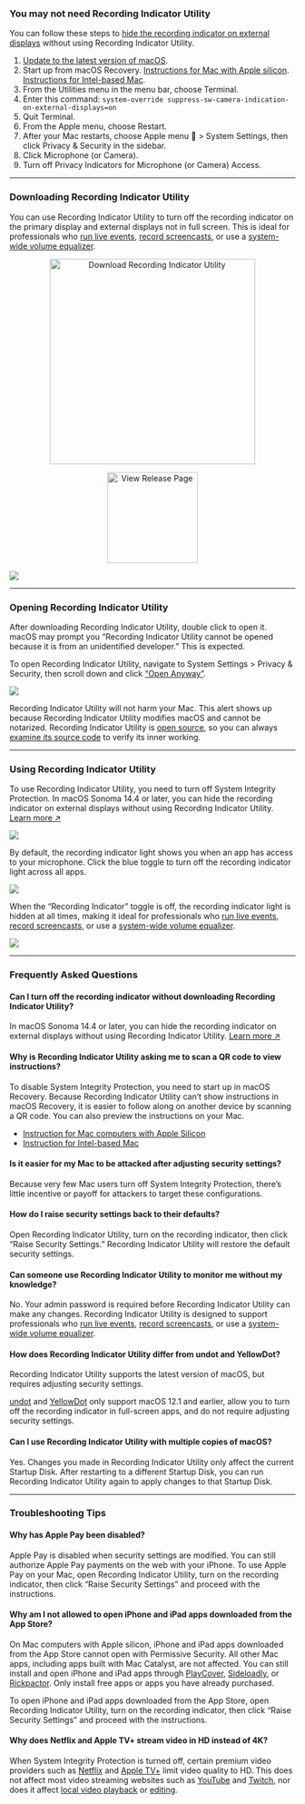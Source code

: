 ### You may not need Recording Indicator Utility

You can follow these steps to [hide the recording indicator on external displays](https://support.apple.com/118449) without using Recording Indicator Utility.

1. [Update to the latest version of macOS](https://support.apple.com/en-us/108382).
1. Start up from macOS Recovery. [Instructions for Mac with Apple silicon](https://support.apple.com/guide/mac-help/mchl82829c17/mac#mchl5abfbb29). [Instructions for Intel-based Mac](https://support.apple.com/guide/mac-help/mchl338cf9a8#mchl69906860).
1. From the Utilities menu in the menu bar, choose Terminal.
1. Enter this command: `system-override suppress-sw-camera-indication-on-external-displays=on`
1. Quit Terminal.
1. From the Apple menu, choose Restart.
1. After your Mac restarts, choose Apple menu  > System Settings, then click Privacy & Security in the sidebar.
1. Click Microphone (or Camera).
1. Turn off Privacy Indicators for Microphone (or Camera) Access.


---

### Downloading Recording Indicator Utility

<p>You can use Recording Indicator Utility to turn off the recording indicator on the primary display and external displays not in full screen. This is ideal for professionals who <a href="https://cdm.link/2021/12/apple-added-an-orange-dot-thats-a-showstopper-for-live-visuals-and-it-needs-a-fix/">run live events</a>, <a href="https://telestreamforum.forumbee.com/t/x2hgw5f/orange-dot-on-imac-screen-when-screenflow-is-recording">record screencasts</a>, or use a <a href="https://www.globaldelight.com/faq/boom3dmac">system-wide volume equalizer</a>.</p>


<p align="center">
  <a href="https://github.com/rursache/RecordingIndicatorUtility/releases/download/v2.0.1/Recording.Indicator.Utility.zip" alt="Download Recording Indicator Utility"><img width="362" src="RecordingIndicatorUtility/Screenshots/resources/download-button.png" alt="Download Recording Indicator Utility"></a>
<p>
<p align="center">
  <a href="https://github.com/rursache/RecordingIndicatorUtility/releases" alt="View Release Page"><img width="160" src="RecordingIndicatorUtility/Screenshots/resources/release-button.png" alt="View Release Page"></a>
</p>

![](RecordingIndicatorUtility/Screenshots/screenshot-animation.gif)

---

### Opening Recording Indicator Utility

After downloading Recording Indicator Utility, double click to open it. macOS may prompt you “Recording Indicator Utility cannot be opened because it is from an unidentified developer.” This is expected. 

To open Recording Indicator Utility, navigate to System Settings > Privacy & Security, then scroll down and click [“Open Anyway”](https://support.apple.com/102445#openanyway).

![](RecordingIndicatorUtility/Screenshots/screenshot-gatekeeper.jpg)

Recording Indicator Utility will not harm your Mac. This alert shows up because Recording Indicator Utility modifies macOS and cannot be notarized. Recording Indicator Utility is [open source](https://github.com/rursache/RecordingIndicatorUtility), so you can always [examine its source code](https://github.com/rursache/RecordingIndicatorUtility/tree/master/RecordingIndicatorUtility) to verify its inner working.

---

### Using Recording Indicator Utility

To use Recording Indicator Utility, you need to turn off System Integrity Protection. In macOS Sonoma 14.4 or later, you can hide the recording indicator on external displays without using Recording Indicator Utility. [Learn more ↗](https://support.apple.com/118449)

![](RecordingIndicatorUtility/Screenshots/screenshot-prerequisite.jpg)

By default, the recording indicator light shows you when an app has access to your microphone. Click the blue toggle to turn off the recording indicator light across all apps.

![](RecordingIndicatorUtility/Screenshots/screenshot-enabled.jpg)

When the “Recording Indicator” toggle is off, the recording indicator light is hidden at all times, making it ideal for professionals who [run live events](https://cdm.link/2021/12/apple-added-an-orange-dot-thats-a-showstopper-for-live-visuals-and-it-needs-a-fix/), [record screencasts](https://telestreamforum.forumbee.com/t/x2hgw5f/orange-dot-on-imac-screen-when-screenflow-is-recording), or use a [system-wide volume equalizer](https://www.globaldelight.com/faq/boom3dmac).

![](RecordingIndicatorUtility/Screenshots/screenshot-disabled.jpg)

---

### Frequently Asked Questions

#### Can I turn off the recording indicator without downloading Recording Indicator Utility?
In macOS Sonoma 14.4 or later, you can hide the recording indicator on external displays without using Recording Indicator Utility. [Learn more ↗](https://support.apple.com/118449)

#### Why is Recording Indicator Utility asking me to scan a QR code to view instructions?
To disable System Integrity Protection, you need to start up in macOS Recovery. Because Recording Indicator Utility can’t show instructions in macOS Recovery, it is easier to follow along on another device by scanning a QR code. You can also preview the instructions on your Mac.

- [Instruction for Mac computers with Apple Silicon](https://cormiertyshawn895.github.io/instruction/?arch=riu-as-lowering)
- [Instruction for Intel-based Mac](https://cormiertyshawn895.github.io/instruction/?arch=riu-intel-lowering)

#### Is it easier for my Mac to be attacked after adjusting security settings?
Because very few Mac users turn off System Integrity Protection, there’s little incentive or payoff for attackers to target these configurations.

#### How do I raise security settings back to their defaults?
Open Recording Indicator Utility, turn on the recording indicator, then click “Raise Security Settings.” Recording Indicator Utility will restore the default security settings.

#### Can someone use Recording Indicator Utility to monitor me without my knowledge?
No. Your admin password is required before Recording Indicator Utility can make any changes. Recording Indicator Utility is designed to support professionals who [run live events](https://cdm.link/2021/12/apple-added-an-orange-dot-thats-a-showstopper-for-live-visuals-and-it-needs-a-fix/), [record screencasts](https://telestreamforum.forumbee.com/t/x2hgw5f/orange-dot-on-imac-screen-when-screenflow-is-recording), or use a [system-wide volume equalizer](https://www.globaldelight.com/faq/boom3dmac).

#### How does Recording Indicator Utility differ from undot and YellowDot?
Recording Indicator Utility supports the latest version of macOS, but requires adjusting security settings.

[undot](https://github.com/s4y/undot) and [YellowDot](https://lowtechguys.com/yellowdot/) only support macOS 12.1 and earlier, allow you to turn off the recording indicator in full-screen apps, and do not require adjusting security settings. 

#### Can I use Recording Indicator Utility with multiple copies of macOS?
Yes. Changes you made in Recording Indicator Utility only affect the current Startup Disk. After restarting to a different Startup Disk, you can run Recording Indicator Utility again to apply changes to that Startup Disk.

---

### Troubleshooting Tips

#### Why has Apple Pay been disabled?
Apple Pay is disabled when security settings are modified. You can still authorize Apple Pay payments on the web with your iPhone. To use Apple Pay on your Mac, open Recording Indicator Utility, turn on the recording indicator, then click “Raise Security Settings” and proceed with the instructions.

#### Why am I not allowed to open iPhone and iPad apps downloaded from the App Store?
On Mac computers with Apple silicon, iPhone and iPad apps downloaded from the App Store cannot open with Permissive Security. All other Mac apps, including apps built with Mac Catalyst, are not affected. You can still install and open iPhone and iPad apps through [PlayCover](https://playcover.io/), [Sideloadly](https://sideloadly.io/), or [Rickpactor](https://appdb.to/app/standalone/1900000033). Only install free apps or apps you have already purchased. 

To open iPhone and iPad apps downloaded from the App Store, open Recording Indicator Utility, turn on the recording indicator, then click “Raise Security Settings” and proceed with the instructions.

#### Why does Netflix and Apple TV+ stream video in HD instead of 4K?
When System Integrity Protection is turned off, certain premium video providers such as [Netflix](https://www.netflix.com) and [Apple TV+](http://tv.apple.com) limit video quality to HD. This does not affect most video streaming websites such as [YouTube](https://youtube.com) and [Twitch](https://www.twitch.tv), nor does it affect [local video playback](https://support.apple.com/guide/quicktime-player/welcome/mac) or [editing](https://www.apple.com/final-cut-pro/).
